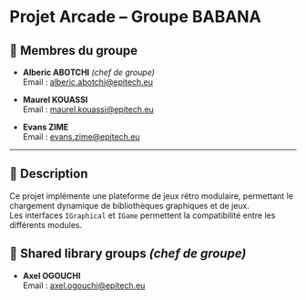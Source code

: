 # Projet Arcade – Groupe BABANA

## 👥 Membres du groupe

- **Alberic ABOTCHI** *(chef de groupe)*  
  Email : alberic.abotchi@epitech.eu

- **Maurel KOUASSI**  
  Email : maurel.kouassi@epitech.eu

- **Evans ZIME**  
  Email : evans.zime@epitech.eu

---

## 📝 Description

Ce projet implémente une plateforme de jeux rétro modulaire, permettant le chargement dynamique de bibliothèques graphiques et de jeux.  
Les interfaces `IGraphical` et `IGame` permettent la compatibilité entre les différents modules.


## 👥 Shared library groups *(chef de groupe)* 
- **Axel OGOUCHI**  
  Email : axel.ogouchi@epitech.eu
